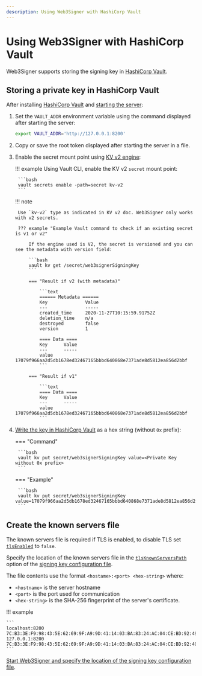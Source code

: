 ```yaml
---
description: Using Web3Signer with HashiCorp Vault
---
```


# Using Web3Signer with HashiCorp Vault

Web3Signer supports storing the signing key in [HashiCorp Vault](https://www.hashicorp.com/products/vault/).

## Storing a private key in HashiCorp Vault

After installing [HashiCorp Vault](https://learn.hashicorp.com/vault/getting-started/install) and
[starting the server](https://learn.hashicorp.com/vault/getting-started/dev-server):

1. Set the `VAULT_ADDR` environment variable using the command displayed after starting the server:

    ```bash
    export VAULT_ADDR='http://127.0.0.1:8200'
    ```

1. Copy or save the root token displayed after starting the server in a file.

1. Enable the secret mount point using [KV v2 engine](https://www.vaultproject.io/docs/secrets/kv/kv-v2):

    !!! example
        Using Vault CLI, enable the KV v2 `secret` mount point:

        ```bash
        vault secrets enable -path=secret kv-v2
        ```

    !!! note

        Use `kv-v2` type as indicated in KV v2 doc. Web3Signer only works with v2 secrets.

        ??? example "Example Vault command to check if an existing secret is v1 or v2"

            If the engine used is V2, the secret is versioned and you can see the metadata with version field:

            ```bash
            vault kv get /secret/web3signerSigningKey
            ```

            === "Result if v2 (with metadata)"

                ```text
                ====== Metadata ======
                Key              Value
                ---              -----
                created_time     2020-11-27T10:15:59.91752Z
                deletion_time    n/a
                destroyed        false
                version          1

                ==== Data ====
                Key      Value
                ---      -----
                value    17079f966aa2d5db1678ed32467165bbbd640868e7371ade8d5812ea856d2bbf
                ```

            === "Result if v1"

                ```text
                ==== Data ====
                Key      Value
                ---      -----
                value    17079f966aa2d5db1678ed32467165bbbd640868e7371ade8d5812ea856d2bbf
                ```

1. [Write the key in HashiCorp Vault](https://learn.hashicorp.com/vault/getting-started/first-secret) as a hex string (without `0x` prefix):

    === "Command"

        ```bash
        vault kv put secret/web3signerSigningKey value=<Private Key without 0x prefix>
        ```

    === "Example"

        ```bash
        vault kv put secret/web3signerSigningKey value=17079f966aa2d5db1678ed32467165bbbd640868e7371ade8d5812ea856d2bbf
        ```

## Create the known servers file

The known servers file is required if TLS is enabled, to disable TLS set [`tlsEnabled`](../../Reference/Key-Configuration-Files.md#hashicorp-vault)
to `false`.

Specify the location of the known servers file in the [`tlsKnownServersPath`](../../Reference/Key-Configuration-Files.md#hashicorp-vault)
option of the [signing key configuration file].

The file contents use the format `<hostame>:<port> <hex-string>` where:

* `<hostname>` is the server hostname
* `<port>` is the port used for communication
* `<hex-string>` is the SHA-256 fingerprint of the server's certificate.

!!! example

    ```
    localhost:8200 7C:B3:3E:F9:98:43:5E:62:69:9F:A9:9D:41:14:03:BA:83:24:AC:04:CE:BD:92:49:1B:8D:B2:A4:86:39:4C:BB
    127.0.0.1:8200 7C:B3:3E:F9:98:43:5E:62:69:9F:A9:9D:41:14:03:BA:83:24:AC:04:CE:BD:92:49:1B:8D:B2:A4:86:39:4C:BB
    ```

[Start Web3Signer and specify the location of the signing key configuration file].

<!-- Links -->
[signing key configuration file]: ../Use-Signing-Keys.md
[Start Teku]: https://docs.teku.consensys.net/en/latest/HowTo/Get-Started/Register-Validators/#start-teku
[Start Web3Signer and specify the location of the signing key configuration file]: ../Get-Started/Start-Web3Signer.md
